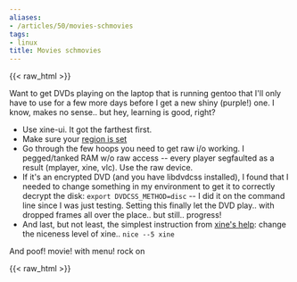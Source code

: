 ```yaml
---
aliases:
- /articles/50/movies-schmovies
tags:
- linux
title: Movies schmovies
---
```

{{< raw_html >}}
<p>Want to get DVDs playing on the laptop that is running gentoo that I'll only have to use for a few more days before I get a new shiny (purple!) one. I know, makes no sense.. but hey, learning is good, right?
</p><ul>
<li>Use xine-ui. It got the farthest first.</li>
<li>Make sure your <a href="http://linvdr.org/projects/regionset/">region is set</a></li>
<li>Go through the few hoops you need to get raw i/o working. I pegged/tanked RAM w/o raw access -- every player segfaulted as a result (mplayer, xine, vlc). Use the raw device.</li>
<li>If it's an encrypted DVD (and you have libdvdcss installed), I found that I needed to change something in my environment to get it to correctly decrypt the disk: <code>export DVDCSS_METHOD=disc</code> -- I did it on the command line since I was just testing. Setting this finally let the DVD play.. with dropped frames all over the place.. but still.. progress!</li>
<li>And last, but not least, the simplest instruction from <a href="http://www.xine-project.org/faq#discardedskipped">xine's help</a>: change the niceness level of xine.. <code>nice --5 xine</code></li>
</ul>
<p>And poof! movie! with menu! rock on</p>
{{< raw_html >}}
